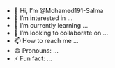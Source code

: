 - 👋 Hi, I’m @Mohamed191-Salma
- 👀 I’m interested in ...
- 🌱 I’m currently learning ...
- 💞️ I’m looking to collaborate on ...
- 📫 How to reach me ...
- 😄 Pronouns: ...
- ⚡ Fun fact: ...

<!---
Mohamed191-Salma/Mohamed191-Salma is a ✨ special ✨ repository because its `README.md` (this file) appears on your GitHub profile.
You can click the Preview link to take a look at your changes.
--->
